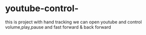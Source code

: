 # youtube-control-
this is project with hand tracking we can open youtube and control volume,play,pause and fast forward & back forward
